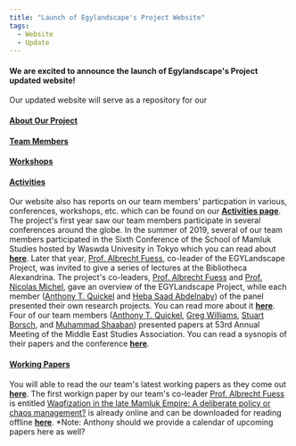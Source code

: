 ```yaml
---
title: "Launch of Egylandscape's Project Website"
tags:
  - Website
  - Update
---
```


#### We are excited to announce the launch of Egylandscape's Project updated website! 

Our updated website will serve as a repository for our

#### [About Our Project](https://www.egylandscape.org/about/)

#### [Team Members](https://www.egylandscape.org/members/)

#### [Workshops](https://www.egylandscape.org/workshops/)

#### [Activities](https://www.egylandscape.org/activities/)

Our website also has reports on our team members' particpation in various, conferences, workshops, etc. which can be found on our [**Activities page**](https://www.egylandscape.org/activities/). The project's first year saw our team members participate in several conferences around the globe. In the summer of 2019, several of our team members participated in the Sixth Conference of the School of Mamluk Studies hosted by Waswda Univesity in Tokyo which you can read about [**here**](https://www.egylandscape.org/activities/01_2019_SMS_Tokyo/). Later that year, [Prof. Albrecht Fuess](https://www.egylandscape.org/members/AlbrechtFuess/), co-leader of the EGYLandscape Project, was invited to give a series of lectures at the Bibliotheca Alexandrina. The project's co-leaders, [Prof. Albrecht Fuess](https://www.egylandscape.org/members/AlbrechtFuess/) and [Prof. Nicolas Michel](https://www.egylandscape.org/members/NicolasMichel/), gave an overview of the EGYLandscape Project, while each member ([Anthony T. Quickel](https://www.egylandscape.org/members/AnthonyQuickel/) and [Heba Saad Abdelnaby](https://www.egylandscape.org/members/HebaSaadAbdelnaby/)) of the panel presented their own research projects. You can read more about it [**here**](https://www.egylandscape.org/activities/02_2019_BA_Alexandria/). Four of our team members ([Anthony T. Quickel](https://www.egylandscape.org/members/AnthonyQuickel/), [Greg Williams](https://www.egylandscape.org/members/GregoryWilliams/), [Stuart Borsch](https://www.egylandscape.org/members/StuartBorsch/), and [Muhammad Shaaban](https://www.egylandscape.org/members/MuhammadShaaban/)) presented papers at 53rd Annual Meeting of the Middle East Studies Association. You can read a sysnopis of their papers and the conference [**here**](https://www.egylandscape.org/activities/03_2019_MESA_NewOrleans/).

#### [Working Papers](https://www.egylandscape.org/papers/)

You will able to read the our team's latest working papers as they come out [**here**](https://www.egylandscape.org/papers/). The first workign paper by our team's co-leader [Prof. Albrecht Fuess](https://www.egylandscape.org/members/AlbrechtFuess/) is entitled [Waqfization in the late Mamluk Empire: A deliberate policy or chaos management?](https://www.egylandscape.org/papers/June2020_Fuess/) is already online and can be downloaded for reading offline [**here**](https://www.egylandscape.org/papers/June2020_Fuess_WorkingPaper.pdf). 
*Note: Anthony should we provide a calendar of upcoming papers here as well?
